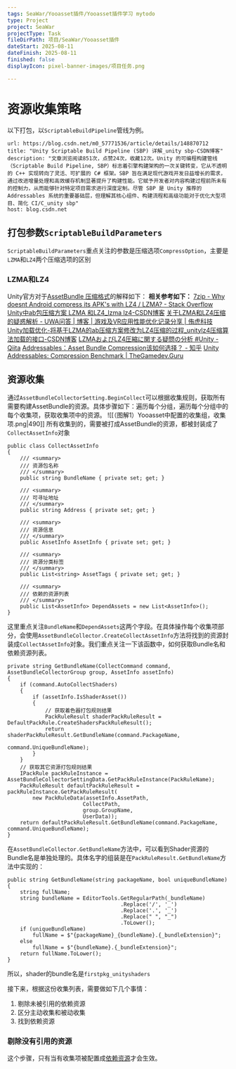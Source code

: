 ```yaml
---
tags: SeaWar/Yooasset插件/Yooasset插件学习 mytodo
type: Project
project: SeaWar
projectType: Task
fileDirPath: 项目/SeaWar/Yooasset插件
dateStart: 2025-08-11
dateFinish: 2025-08-11
finished: false
displayIcon: pixel-banner-images/项目任务.png

---
```

# 资源收集策略
以下打包，以`ScriptableBuildPipeline`管线为例。
```cardlink
url: https://blog.csdn.net/m0_57771536/article/details/148870712
title: "Unity Scriptable Build Pipeline (SBP) 详解_unity sbp-CSDN博客"
description: "文章浏览阅读851次，点赞24次，收藏12次。Unity 的可编程构建管线（Scriptable Build Pipeline, SBP）标志着引擎构建架构的一次关键转变，它从不透明的 C++ 实现转向了灵活、可扩展的 C# 框架。SBP 旨在满足现代游戏开发日益增长的需求，通过改进增量处理和高效缓存机制显著提升了构建性能。它赋予开发者对内容构建过程前所未有的控制力，从而能够针对特定项目需求进行深度定制。尽管 SBP 是 Unity 推荐的 Addressables 系统的重要基础层，但理解其核心组件、构建流程和高级功能对于优化大型项目、简化 CI/C_unity sbp"
host: blog.csdn.net
```
## 打包参数`ScriptableBuildParameters`
`ScriptableBuildParameters`重点关注的参数是压缩选项`CompressOption`，主要是`LZMA`和`LZ4`两个压缩选项的区别
### **LZMA和LZ4**
Unity官方对于[AssetBundle 压缩格式](https://docs.unity3d.com/Manual/assetbundles-compression-format.html)的解释如下：
**相关参考如下：**
[7zip - Why doesnt Android compress its APK's with LZ4 / LZMA? - Stack Overflow](https://stackoverflow.com/questions/46357763/why-doesnt-android-compress-its-apks-with-lz4-lzma)
[Unity中ab包压缩方案 LZMA 和LZ4_lzma lz4-CSDN博客](https://blog.csdn.net/qq_38721111/article/details/129184791)
[关于LZMA和LZ4压缩的疑惑解析 - UWA问答 | 博客 | 游戏及VR应用性能优化记录分享 | 侑虎科技](https://blog.uwa4d.com/archives/TechSharing_112.html)
[Unity加载优化-将基于LZMA的ab压缩方案修改为LZ4压缩的过程_unitylz4压缩算法加载的接口-CSDN博客](https://blog.csdn.net/weixin_36719607/article/details/121257948)
[LZMAおよびLZ4圧縮に関する疑問の分析 #Unity - Qiita](https://qiita.com/UWATechnology/items/7039e4623998d2dc4fa3)
[Addressables：Asset Bundle Compression该如何选择？ - 知乎](https://zhuanlan.zhihu.com/p/673316663)
[Unity Addressables: Compression Benchmark | TheGamedev.Guru](https://thegamedev.guru/unity-addressables/compression-benchmark/)
## 资源收集
通过`AssetBundleCollectorSetting.BeginCollect`可以根据收集规则，获取所有需要构建AssetBundle的资源。具体步骤如下：遍历每个分组，遍历每个分组中的每个收集项，获取收集项中的资源。
![[（图解1）Yooasset中配置的收集组，收集项.png|490]]
所有收集到的，需要被打成AssetBundle的资源，都被封装成了`CollectAssetInfo`对象
```CSharp
public class CollectAssetInfo  
{  
    /// <summary>  
    /// 资源包名称  
    /// </summary>  
    public string BundleName { private set; get; }  
  
    /// <summary>  
    /// 可寻址地址  
    /// </summary>  
    public string Address { private set; get; }  
  
    /// <summary>  
    /// 资源信息  
    /// </summary>  
    public AssetInfo AssetInfo { private set; get; }  
  
    /// <summary>  
    /// 资源分类标签  
    /// </summary>  
    public List<string> AssetTags { private set; get; }  
  
    /// <summary>  
    /// 依赖的资源列表  
    /// </summary>  
    public List<AssetInfo> DependAssets = new List<AssetInfo>();  
}
```
这里重点关注`BundleName`和`DependAssets`这两个字段。在具体操作每个收集项部分，会使用`AssetBundleCollector.CreateCollectAssetInfo`方法将找到的资源封装成`CollectAssetInfo`对象。我们重点关注一下该函数中，如何获取Bundle名和依赖资源列表。
```Csharp
private string GetBundleName(CollectCommand command, AssetBundleCollectorGroup group, AssetInfo assetInfo)  
{  
    if (command.AutoCollectShaders)  
    {        
        if (assetInfo.IsShaderAsset())  
        {            
            // 获取着色器打包规则结果  
            PackRuleResult shaderPackRuleResult = DefaultPackRule.CreateShadersPackRuleResult();  
            return shaderPackRuleResult.GetBundleName(command.PackageName, 
                                                    command.UniqueBundleName);  
        }    
    }  
    // 获取其它资源打包规则结果  
    IPackRule packRuleInstance = AssetBundleCollectorSettingData.GetPackRuleInstance(PackRuleName);  
    PackRuleResult defaultPackRuleResult = packRuleInstance.GetPackRuleResult(
        new PackRuleData(assetInfo.AssetPath, 
                        CollectPath, 
                        group.GroupName, 
                        UserData));  
    return defaultPackRuleResult.GetBundleName(command.PackageName, command.UniqueBundleName);  
}
```
在`AssetBundleCollector.GetBundleName`方法中，可以看到Shader资源的Bundle名是单独处理的。具体名字的组装是在`PackRuleResult.GetBundleName`方法中实现的：
```CSharp
public string GetBundleName(string packageName, bool uniqueBundleName)  
{  
    string fullName;  
    string bundleName = EditorTools.GetRegularPath(_bundleName)
                                    .Replace('/', '_')
                                    .Replace('.', '_')
                                    .Replace(" ", "_")
                                    .ToLower();  
    if (uniqueBundleName)  
        fullName = $"{packageName}_{bundleName}.{_bundleExtension}";  
    else  
        fullName = $"{bundleName}.{_bundleExtension}";  
    return fullName.ToLower();  
}
```
所以，shader的bundle名是`firstpkg_unityshaders`

接下来，根据这份收集列表，需要做如下几个事情：
1. 剔除未被引用的依赖资源
2. 区分主动收集和被动收集
3. 找到依赖资源

### 剔除没有引用的资源
这个步骤，只有当有收集项被配置成[依赖资源](https://www.yooasset.com/docs/api/YooAsset.Editor/ECollectorType#dependassetcollector)才会生效。


